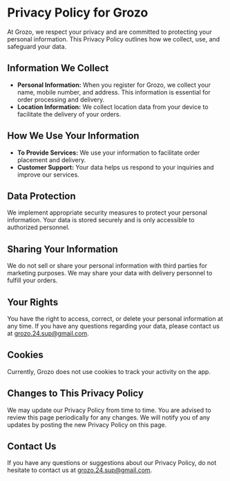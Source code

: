 # Privacy Policy for Grozo

At Grozo, we respect your privacy and are committed to protecting your personal information. This Privacy Policy outlines how we collect, use, and safeguard your data.

## Information We Collect

- **Personal Information:** When you register for Grozo, we collect your name, mobile number, and address. This information is essential for order processing and delivery.
- **Location Information:** We collect location data from your device to facilitate the delivery of your orders.

## How We Use Your Information

- **To Provide Services:** We use your information to facilitate order placement and delivery.
- **Customer Support:** Your data helps us respond to your inquiries and improve our services.

## Data Protection

We implement appropriate security measures to protect your personal information. Your data is stored securely and is only accessible to authorized personnel.

## Sharing Your Information

We do not sell or share your personal information with third parties for marketing purposes. We may share your data with delivery personnel to fulfill your orders.

## Your Rights

You have the right to access, correct, or delete your personal information at any time. If you have any questions regarding your data, please contact us at [grozo.24.sup@gmail.com](mailto:grozo.24.sup@gmail.com).

## Cookies

Currently, Grozo does not use cookies to track your activity on the app.

## Changes to This Privacy Policy

We may update our Privacy Policy from time to time. You are advised to review this page periodically for any changes. We will notify you of any updates by posting the new Privacy Policy on this page.

## Contact Us

If you have any questions or suggestions about our Privacy Policy, do not hesitate to contact us at [grozo.24.sup@gmail.com](mailto:grozo.24.sup@gmail.com).
